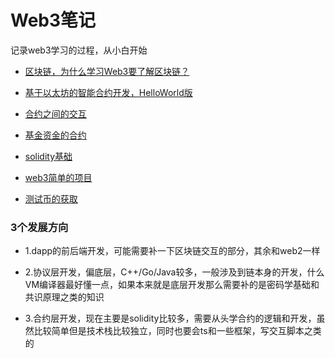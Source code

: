 # Web3笔记

记录web3学习的过程，从小白开始

- [区块链，为什么学习Web3要了解区块链？](https://github.com/lll618xxx/web3-notes/blob/master/blockChain/main.md)

- [基于以太坊的智能合约开发，HelloWorld版](https://github.com/lll618xxx/web3-notes/blob/master/smartContract/main.md)

- [合约之间的交互](https://github.com/lll618xxx/web3-notes/blob/master/contractInteract/main.md)

- [基金资金的合约](https://github.com/lll618xxx/web3-notes/blob/master/contractInteract/main.md)

- [solidity基础](https://github.com/lll618xxx/web3-notes/blob/master/solidityBase/main.md)

- [web3简单的项目](https://github.com/lll618xxx/web3-notes/blob/master/web3Simple/main.md)

- [测试币的获取](https://github.com/lll618xxx/web3-notes/blob/master/wallet/METAMASK.md)

### 3个发展方向

* 1.dapp的前后端开发，可能需要补一下区块链交互的部分，其余和web2一样

* 2.协议层开发，偏底层，C++/Go/Java较多，一般涉及到链本身的开发，什么VM编译器最好懂一点，如果本来就是底层开发那么需要补的是密码学基础和共识原理之类的知识

* 3.合约层开发，现在主要是solidity比较多，需要从头学合约的逻辑和开发，虽然比较简单但是技术栈比较独立，同时也要会ts和一些框架，写交互脚本之类的